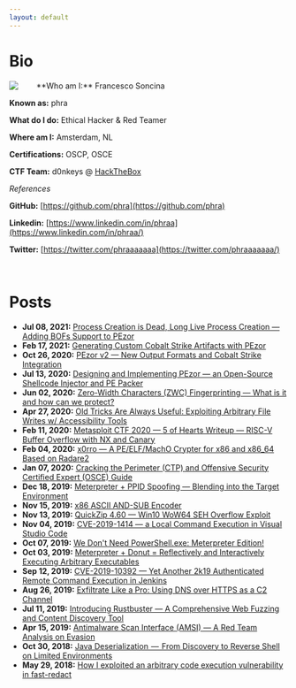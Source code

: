 ```yaml
---
layout: default
---
```


# Bio

<img style="padding-right: 30px;" align="left" src="assets/images/somaro.jpeg">
**Who am I:** Francesco Soncina

**Known as:** phra

**What do I do:** Ethical Hacker & Red Teamer

**Where am I:** Amsterdam, NL

**Certifications:** OSCP, OSCE

**CTF Team:** d0nkeys @ [HackTheBox](https://www.hackthebox.eu/home/teams/profile/45)

_References_

**GitHub:** [https://github.com/phra](https://github.com/phra)

**Linkedin:** [https://www.linkedin.com/in/phraa](https://www.linkedin.com/in/phraa/)

**Twitter:** [https://twitter.com/phraaaaaaa](https://twitter.com/phraaaaaaa/)

<br clear="left"/>

# Posts

- **Jul 08, 2021:** [Process Creation is Dead, Long Live Process Creation — Adding BOFs Support to PEzor](./posts/PEzor4.html)
- **Feb 17, 2021:** [Generating Custom Cobalt Strike Artifacts with PEzor](./posts/PEzor3.html)
- **Oct 26, 2020:** [PEzor v2 — New Output Formats and Cobalt Strike Integration](./posts/PEzor2.html)
- **Jul 13, 2020:** [Designing and Implementing PEzor — an Open-Source Shellcode Injector and PE Packer](./posts/PEzor.html)
- **Jun 02, 2020:** [Zero-Width Characters (ZWC) Fingerprinting — What is it and how can we protect?](./posts/zwc-fingerprint.html)
- **Apr 27, 2020:** [Old Tricks Are Always Useful: Exploiting Arbitrary File Writes w/ Accessibility Tools](./posts/arbitrary-write-accessibility-tools.html)
- **Feb 11, 2020:** [Metasploit CTF 2020 — 5 of Hearts Writeup — RISC-V Buffer Overflow with NX and Canary](./posts/metasploit-ctf-2020-five-of-hearts.html)
- **Feb 04, 2020:** [x0rro — A PE/ELF/MachO Crypter for x86 and x86_64 Based on Radare2](./posts/x0rro.html)
- **Jan 07, 2020:** [Cracking the Perimeter (CTP) and Offensive Security Certified Expert (OSCE) Guide](./posts/ctp-osce-guide.html)
- **Dec 18, 2019:** [Meterpreter + PPID Spoofing — Blending into the Target Environment](./posts/meterpreter-ppid-spoofing.html)
- **Nov 15, 2019:** [x86 ASCII AND-SUB Encoder](./posts/and-sub-encoder.html)
- **Nov 13, 2019:** [QuickZip 4.60 — Win10 WoW64 SEH Overflow Exploit](./posts/quickzip-seh-win10-wow64.html)
- **Nov 04, 2019:** [CVE-2019-1414 — a Local Command Execution in Visual Studio Code](./posts/cve-2019-1414.html)
- **Oct 07, 2019:** [We Don't Need PowerShell.exe: Meterpreter Edition!](./posts/meterpreter-psattack.html)
- **Oct 03, 2019:** [Meterpreter + Donut = Reflectively and Interactively Executing Arbitrary Executables](./posts/meterpreter-shellcode-inject.html)
- **Sep 12, 2019:** [CVE-2019-10392 — Yet Another 2k19 Authenticated Remote Command Execution in Jenkins](./posts/cve-2019-10392.html)
- **Aug 26, 2019:** [Exfiltrate Like a Pro: Using DNS over HTTPS as a C2 Channel](./posts/dnscat2-over-doh.html)
- **Jul 11, 2019:** [Introducing Rustbuster — A Comprehensive Web Fuzzing and Content Discovery Tool](./posts/rustbuster.html)
- **Apr 15, 2019:** [Antimalware Scan Interface (AMSI) — A Red Team Analysis on Evasion](./posts/amsi.html)
- **Oct 30, 2018:** [Java Deserialization  —  From Discovery to Reverse Shell on Limited Environments](./posts/java-deserialization.html)
- **May 29, 2018:** [How I exploited an arbitrary code execution vulnerability in fast-redact](./posts/fast-redact.html)
